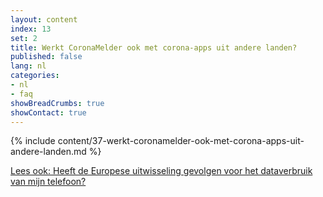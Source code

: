 ```yaml
---
layout: content
index: 13
set: 2
title: Werkt CoronaMelder ook met corona-apps uit andere landen?
published: false
lang: nl
categories:
- nl
- faq
showBreadCrumbs: true
showContact: true
---
```

{% include content/37-werkt-coronamelder-ook-met-corona-apps-uit-andere-landen.md %}

[Lees ook: Heeft de Europese uitwisseling gevolgen voor het dataverbruik van mijn telefoon?](/nl/faq/38-heeft-de-europese-uitwisseling-gevolgen-voor-het-dataverbruik-van-mijn-telefoon/)
